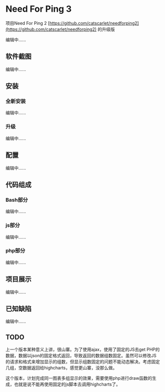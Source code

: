 # Need For Ping 3
项目Need For Ping 2 [https://github.com/catscarlet/needforping2](https://github.com/catscarlet/needforping2) 的升级版

编辑中......

## 软件截图
编辑中......

## 安装
### 全新安装
编辑中......

### 升级
编辑中......

## 配置
编辑中......

## 代码组成
### Bash部分
编辑中......

### js部分
编辑中......

### php部分
编辑中......

## 项目展示
编辑中......

## 已知缺陷
编辑中......

## TODO
上一个版本某种意义上讲，很山寨。为了使用ajax，使用了固定的JS去get PHP的数据，数据以json的固定格式返回，导致返回的数据组数固定。虽然可以修改JS的请求和格式来增加显示的组数，但显示组数固定的问题不能动态解决。考虑固定几组，空数据返回给highcharts，感觉更山寨，没那么做。

这个版本，计划完成同一图表多组显示的效果，需要使用php进行draw函数的生成，也就是说不能再使用固定的js脚本去调用highcharts了。

